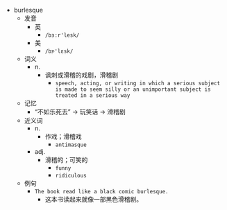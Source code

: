 - burlesque
  - 发音
    - 英
      - `/bɜːr'lesk/`
    - 美
      - `/bɝ'lɛsk/`
  - 词义
    - n.
      - 讽刺或滑稽的戏剧，滑稽剧
        - `speech, acting, or writing in which a serious subject is made to seem silly or an unimportant subject is treated in a serious way`
  - 记忆
    - “不如乐死去” → 玩笑话 → 滑稽剧
  - 近义词
    - n.
      - 作戏；滑稽戏
        - `antimasque`
    - adj.
      - 滑稽的；可笑的
        - `funny`
        - `ridiculous`
  - 例句
    - `The book read like a black comic burlesque.`
      - 这本书读起来就像一部黑色滑稽剧。

